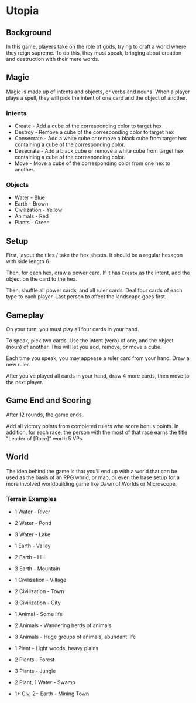 # Utopia


## Background

In this game, players take on the role of gods, trying to craft a world where they reign supreme. To do this, they must speak, bringing about creation and destruction with their mere words.


## Magic

Magic is made up of intents and objects, or verbs and nouns. When a player plays a spell, they will pick the intent of one card and the object of another.



### Intents

* Create - Add a cube of the corresponding color to target hex
* Destroy - Remove a cube of the corresponding color to target hex
* Consecrate - Add a white cube or remove a black cube from target hex containing a cube of the corresponding color.
* Desecrate - Add a black cube or remove a white cube from target hex containing a cube of the corresponding color.
* Move - Move a cube of the corresponding color from one hex to another.


### Objects

* Water - Blue
* Earth - Brown
* Civilization - Yellow
* Animals - Red
* Plants - Green


## Setup

First, layout the tiles / take the hex sheets. It should be a regular hexagon with side length 6. 

Then, for each hex, draw a power card. If it has `Create` as the intent, add the object on the card to the hex.

Then, shuffle all power cards, and all ruler cards. Deal four cards of each type to each player. Last person to affect the landscape goes first.


## Gameplay

On your turn, you must play all four cards in your hand.

To speak, pick two cards. Use the intent (verb) of one, and the object (noun) of another. This will let you add, remove, or move a cube.

Each time you speak, you may appease a ruler card from your hand. Draw a new ruler.

After you've played all cards in your hand, draw 4 more cards, then move to the next player.

## Game End and Scoring

After 12 rounds, the game ends.

Add all victory points from completed rulers who score bonus points. In addition, for each race, the person with the most of that race earns the title "Leader of [Race]" worth 5 VPs.


## World

The idea behind the game is that you'll end up with a world that can be used as the basis of an RPG world, or map, or even the base setup for a more involved worldbuilding game like Dawn of Worlds or Microscope.

### Terrain Examples

* 1 Water - River
* 2 Water - Pond
* 3 Water - Lake

* 1 Earth - Valley
* 2 Earth - Hill
* 3 Earth - Mountain

* 1 Civilization - Village
* 2 Civilization - Town
* 3 Civilization - City

* 1 Animal - Some life
* 2 Animals - Wandering herds of animals
* 3 Animals - Huge groups of animals, abundant life

* 1 Plant - Light woods, heavy plains
* 2 Plants - Forest
* 3 Plants - Jungle

* 2 Plant, 1 Water - Swamp
* 1+ Civ, 2+ Earth - Mining Town

